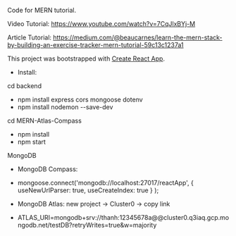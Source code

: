 Code for MERN tutorial.

Video Tutorial: https://www.youtube.com/watch?v=7CqJlxBYj-M

Article Tutorial: https://medium.com/@beaucarnes/learn-the-mern-stack-by-building-an-exercise-tracker-mern-tutorial-59c13c1237a1

This project was bootstrapped with [Create React App](https://github.com/facebook/create-react-app).

* Install:

cd backend
- npm install express cors mongoose dotenv
- npm install nodemon --save-dev


cd MERN-Atlas-Compass

- npm install
- npm start


MongoDB
* MongoDB Compass:
 - mongoose.connect('mongodb://localhost:27017/reactApp', { useNewUrlParser: true, useCreateIndex: true } );

* MongoDB Atlas: new project -> Cluster0 -> copy link 
 - ATLAS_URI=mongodb+srv://thanh:12345678a@@cluster0.q3iaq.gcp.mongodb.net/testDB?retryWrites=true&w=majority
